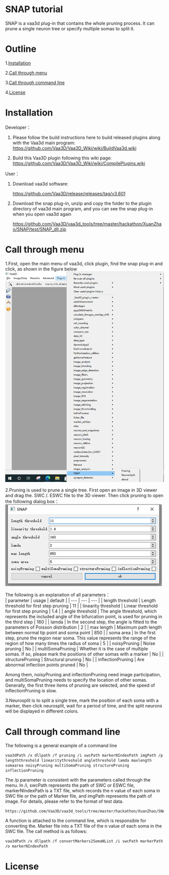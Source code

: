 # SNAP tutorial

SNAP is a vaa3d plug-in that contains the whole pruning process. It can prune a single neuron tree or specify multiple somas to split it.

# Outline

1.[Installation](#Installation)

2.[Call through menu](#Menu)

3.[Call through command line](#Command)

4.[License](#License)

# <a name="Installation"></a>Installation

Developer：

1.  Please follow the build instructions here to build released plugins along with the Vaa3d main program:
    https://github.com/Vaa3D/Vaa3D_Wiki/wiki/BuildVaa3d.wiki

2.  Build this Vaa3D plugin following this wiki page: https://github.com/Vaa3D/Vaa3D_Wiki/wiki/CompilePlugins.wiki

User：

1.  Download vaa3d software:
    
    https://github.com/Vaa3D/release/releases/tag/v3.601

2.  Download the snap plug-in, unzip and copy the folder to the plugin directory of vaa3d main program, and you can see the snap plug-in when you open vaa3d again

    https://github.com/Vaa3D/vaa3d_tools/tree/master/hackathon/XuanZhao/SNAP/test/SNAP_dll.zip

# <a name="Menu"></a>Call through menu

1.First, open the main menu of vaa3d, click plugin, find the snap plug-in and click, as shown in the figure below
![SNAP](./test/SNAP_menu.png)

2.Pruning is used to prune a single tree. First open an image in 3D viewer and drag the. SWC /. ESWC file to the 3D viewer. Then click pruning to open the following dialog box：
![SNAP Pruning](./test/SNAP_pruning.png)

The following is an explanation of all parameters：  
| parameter | usage | default |
| --- | --- | --- |
| length threshold | Length threshold for first step pruning | 11 |
| linearity threshold | Linear threshold for first step pruning | 1.4 |
| angle threshold | The angle threshold, which represents the included angle of the bifurcation point, is used for pruning in the third step | 160 |
| lamda | In the second step, the angle is fitted to the parameters of Poisson distribution | 2 |
| max length | Maximum path length between normal tip point and soma point | 850 |
| soma area | In the first step, prune the region near soma. This value represents the range of the region of how many times the radius of soma | 5 |
| noisyPruning | Noise pruning | No |
| multiSomaPruning | Whether it is the case of multiple somas. If so, please mark the positions of other somas with a marker | No |
| structurePruning | Structural pruning | No |
| inflectionPruning | Are abnormal inflection points pruned | No |

Among them, noisyPruning and inflectionPruning need image participation, and multiSomaPruning needs to specify the location of other somas. Generally, the first three items of pruning are selected, and the speed of inflectionPruning is slow.

3.Neurosplit is to split a single tree, mark the position of each soma with a marker, then click neurosplit, wait for a period of time, and the split neurons will be displayed in different colors.

# <a name="Command"></a>Call through command line

The following is a general example of a command line

```
vaa3dPath /x dllpath /f pruning /i swcPath markerNIndexPath imgPath /p lengththreshold linearitythreshold anglethreshold lamda maxlength somaarea noisyPruning multiSomaPruning structurePruning inflectionPruning
```

The /p parameter is consistent with the parameters called through the menu. In /i, swcPath represents the path of SWC or ESWC file, markerNIndexPath is a TXT file, which records the n value of each soma in SWC file or the path of Marker file, and imgPath represents the path of image. For details, please refer to the format of test data.
    
    https://github.com/Vaa3D/vaa3d_tools/tree/master/hackathon/XuanZhao/SNAP/test/SNAP_testData.zip

A function is attached to the command line, which is responsible for converting the. Marker file into a TXT file of the n value of each soma in the SWC file. The call method is as follows:

```
vaa3dPath /x dllpath /f convertMarkers2SomaNList /i swcPath markerPath /o markerNIndexPath
```

# <a name="License"></a>License
